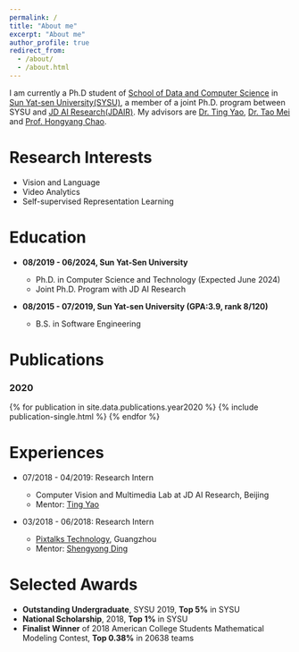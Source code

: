 ```yaml
---
permalink: /
title: "About me"
excerpt: "About me"
author_profile: true
redirect_from: 
  - /about/
  - /about.html
---
```


I am currently a Ph.D student of [School of Data and Computer Science](http://sdcs.sysu.edu.cn/) in [Sun Yat-sen University(SYSU)](http://www.sysu.edu.cn/2012/en/index.htm), a member of a joint Ph.D. program between SYSU and [JD AI Research(JDAIR)](https://air.jd.com/#index). My advisors are [Dr. Ting Yao](http://tingyao.deepfun.club/), [Dr. Tao Mei](https://taomei.me/) and [Prof. Hongyang Chao](http://sdcs.sysu.edu.cn/content/2508).

Research Interests
======
* Vision and Language
* Video Analytics
* Self-supervised Representation Learning

Education
======
* **08/2019 - 06/2024, Sun Yat-Sen University**
  * Ph.D. in Computer Science and Technology (Expected June 2024)
  * Joint Ph.D. Program with JD AI Research

* **08/2015 - 07/2019, Sun Yat-sen University (GPA:3.9, rank 8/120)**
  * B.S. in Software Engineering

Publications
======

<h3>2020</h3>
{% for publication in site.data.publications.year2020 %}
  {% include publication-single.html %}
{% endfor %}
<div style="clear: both;"></div>

Experiences
======
* 07/2018 - 04/2019: Research Intern
  * Computer Vision and Multimedia Lab at JD AI Research, Beijing
  * Mentor: [Ting Yao](http://tingyao.deepfun.club/)

* 03/2018 - 06/2018: Research Intern
  * [Pixtalks Technology](http://www.pixtalks.com/home), Guangzhou
  * Mentor: [Shengyong Ding](https://dblp.uni-trier.de/pers/hd/d/Ding:Shengyong)

Selected Awards
======
* **Outstanding Undergraduate**, SYSU 2019, **Top 5%** in SYSU
* **National Scholarship**, 2018, **Top 1%** in SYSU
* **Finalist Winner** of 2018 American College Students Mathematical Modeling Contest, **Top 0.38%** in 20638 teams
